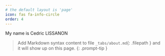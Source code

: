 ```yaml
---
# the default layout is 'page'
icon: fas fa-info-circle
order: 4
---
```

My name is Cedric LISSANON
> Add Markdown syntax content to file `_tabs/about.md`{: .filepath } and it will show up on this page.
{: .prompt-tip }
